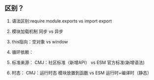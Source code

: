 ## 区别？

1. 语法区别:require module.exports vs  import export
2. 模块加载机制 同步 vs 异步
3. this指向：空对象 vs window
4. 循环依赖：

1. 标准来源：
CMJ：社区标准（新增API） vs ESM 官方标准(新增语法)
2. 时态：
CMJ：运行时态 模块放置到函数 vs ESM 运行时+编译时（静态）